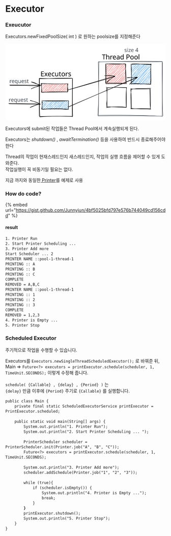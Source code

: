 # Executor

### Exeucutor

Executors.newFixedPoolSize( int ) 로 원하는 poolsize를 지정해준다

<img src="../../../.gitbook/assets/file.drawing (2) (3).svg" alt="" class="gitbook-drawing">

Executors에 submit된 작업들은 Thread Pool에서 계속실행되게 된다.

Executors는 _shutdown()_ , _awaitTermination()_ 등을 사용하여 반드시 종료해주어야 한다

Thread의 작업이 현재스레드인지 새스레드인지, 작업의 실행 흐름을 제어할 수 있게 도와준다.\
작업실행이 꼭 비동기일 필요는 없다.



지금 까지와 동일한[ Printer](process.md#thread)를 예제로 사용

### How do code?

{% embed url="https://gist.github.com/Junnyjun/4bf5025bfd797e576b744049cd156cdd" %}

#### result

```basic
1. Printer Run
2. Start Printer Scheduling ... 
3. Printer Add more
Start Scheduler ... 2
PRINTER NAME ::pool-1-thread-1
PRINTING :: A
PRINTING :: B
PRINTING :: C
COMPLETE
REMOVED = A,B,C
PRINTER NAME ::pool-1-thread-1
PRINTING :: 1
PRINTING :: 2
PRINTING :: 3
COMPLETE
REMOVED = 1,2,3
4. Printer is Empty ...
5. Printer Stop
```



### Scheduled Executor

주기적으로 작업을 수행할 수 있습니다.

Executors를 `Executors.newSingleThreadScheduledExecutor();` 로 바꿔준 뒤, \
Main => `Future<?> executors = printExecutor.schedule(scheduler, 1, TimeUnit.SECONDS);` 이렇게 수정해 줍니다.\
\
`schedule( {Callable} , {delay} , {Period} )` 는\
`{delay}` 만큼 이후에 `{Period}` 주기로 `{Callable}` 를 실행합니다.

<pre class="language-java"><code class="lang-java">public class Main {
    private final static ScheduledExecutorService printExecutor = PrintExecutor.scheduled;

    public static void main(String[] args) {
        System.out.println("1. Printer Run");
        System.out.println("2. Start Printer Scheduling ... ");

        PrinterScheduler scheduler = PrinterScheduler.init(Printer.job("A", "B", "C"));
        Future&#x3C;?> executors = printExecutor.schedule(scheduler, 1, TimeUnit.SECONDS);

        System.out.println("3. Printer Add more");
        scheduler.addSchedule(Printer.job("1", "2", "3"));

        while (true){
            if (scheduler.isEmpty()) {
                System.out.println("4. Printer is Empty ...");
                break;
            }
<strong>        }
</strong>        printExecutor.shutdown();
        System.out.println("5. Printer Stop");
    }
}</code></pre>



